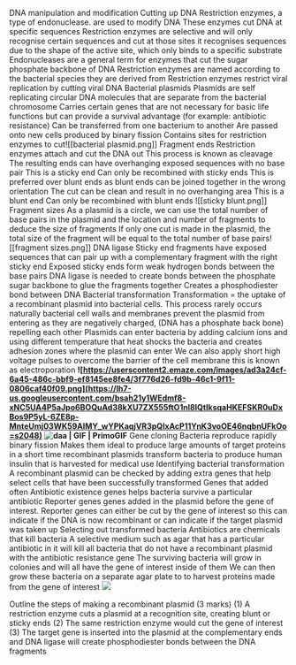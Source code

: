 DNA manipulation and modification
	Cutting up DNA
		Restriction enzymes, a type of endonuclease. are used to modify DNA
			These enzymes cut DNA at specific sequences
			Restriction enzymes are selective and will only recognise certain sequences and cut at those sites
				it recognises sequences due to the shape of the active site, which only binds to a specific substrate
			Endonucleases are a general term for enzymes that cut the sugar phosphate backbone of DNA
			Restriction enzymes are named according to the bacterial species they are derived from
			Restriction enzymes restrict viral replication by cutting viral DNA
		Bacterial plasmids
			Plasmids are self replicating circular DNA molecules that are separate from the bacterial chromosome
			Carries certain genes that are not necessary for basic life functions but can provide a survival advantage (for example: antibiotic resistance) 
				Can be transferred from one bacterium to another
			Are passed onto new cells produced by binary fission
			Contains sites for restriction enzymes to cut![[bacterial plasmid.png]]
		Fragment ends
			Restriction enzymes attach and cut the DNA out
				This process is known as cleavage
			The resulting ends can have overhanging exposed sequences with no base pair
				This is a sticky end
				Can only be recombined with sticky ends
				This is preferred over blunt ends as blunt ends can be joined together in the wrong orientation
			The cut can be clean and result in no overhanging area
				This is a blunt end
				Can only be recombined with blunt ends
			![[sticky blunt.png]]
		Fragment sizes 
			As a plasmid is a circle, we can use the total number of base pairs in the plasmid and the location and number of fragments to deduce the size of fragments
			If only one cut is made in the plasmid, the total size of the fragment will be equal to the total number of base pairs![[fragment sizes.png]]
		DNA ligase
			Sticky end fragments have exposed sequences that can pair up with a complementary fragment with the right sticky end
			Exposed sticky ends form weak hydrogen bonds between the base pairs
			DNA ligase is needed to create bonds between the phosphate sugar backbone to glue the fragments together
			Creates a phosphodiester bond between DNA
		Bacterial transformation
			Transformation = the uptake of a recombinant plasmid into bacterial cells.
			This process rarely occurs naturally 
				bacterial cell walls and membranes prevent the plasmid from entering as they are negatively charged, (DNA has a phosphate back bone) repelling each other
			Plasmids can enter bacteria by adding calcium ions and using different temperature that heat shocks the bacteria and creates adhesion zones where the plasmid can enter
			We can also apply short high voltage pulses to overcome the barrier of the cell membrane
				this is known as electroporation
			**![https://userscontent2.emaze.com/images/ad3a24cf-6a45-486c-bbf9-ef8145ee8fe4/3f776d26-fd9b-46c1-9f11-0806caf40f09.png](https://lh7-us.googleusercontent.com/bsah21y1WEdmf8-xNC5UA4P5aJpo6BOQuAd38kXU7ZX555ftO1nl8lQtIksqaHKEFSKR0uDxBos9P5yL-6ZE8p-MnteUmj03WK59AIMY_wYPKaqjVR3pQIxAcP11YnK3voOE46nqbnUFkOo=s2048)**
			**![daa | GIF | PrimoGIF](https://lh7-us.googleusercontent.com/Kbq1pz9e-G-Y4azsQTs0LKakazVPCB3dc5FYBzn6shuDG74dyyQLmLF_GZZqvGC2RIrUf963SS4RutsWV8lxHYF8EAeA03fQ0-2ht1pHFFql5H9CFr7fsNMJq_oEjoW3_yQ_PFvRDUKneEs=s2048)**
		Gene cloning
			Bacteria reproduce rapidly
				binary fission
			Makes them ideal to produce large amounts of target proteins in a short time 
				recombinant plasmids transform bacteria to produce human insulin that is harvested for medical use
		Identifying bacterial transformation
			A recombinant plasmid can be checked by adding extra genes that help select cells that have been successfully transformed
			Genes that added often
				Antibiotic existence genes
					helps bacteria survive a particular antibiotic
				Reporter genes
					genes added in the plasmid before the gene of interest. Reporter genes can either be cut by the gene of interest so this can indicate if the DNA is now recombinant or can indicate if the target plasmid was taken up
				Selecting out transformed bacteria
					Antibiotics are chemicals that kill bacteria
					A selective medium such as agar that has a particular antibiotic in it will kill all bacteria that do not have a recombinant plasmid with the antibiotic resistance gene
					The surviving bacteria will grow in colonies and will all have the gene of interest inside of them
					We can then grow these bacteria on a separate agar plate to to harvest proteins made from the gene of interest
					**![](https://lh7-us.googleusercontent.com/wCZPssMgYbMhc6q9h-rhZaurWhJWB0cBnvdiNT23M0GPpfiGVTp0e8iNG44ddQMiSbruXFXmtdyMljobdBhhgb33jZC625v7aE5X9XnoTG4_5ftBLlxbINJor7uwbpuxdpvpZDiSNLUknJQ=s2048)**


Outline the steps of making a recombinant plasmid (3 marks)
	(1) A restriction enzyme cuts a plasmid at a recognition site, creating blunt or sticky ends
	(2) The same restriction enzyme would cut the gene of interest
	(3) The target gene is inserted into the plasmid at the complementary ends and DNA ligase will create phosphodiester bonds between the DNA fragments
